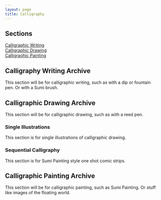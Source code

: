 ```yaml
---
layout: page
title: Calligraphy
---
```

## Sections
[Calligraphic Writing]()<br />
[Calligraphic Drawing]()<br />
[Calligraohic Painting]()<br />

## Calligraphy Writing Archive
This section will be for calligraphic writing, such as with a dip or fountain pen. Or with a Sumi brush.

## Calligraphic Drawing Archive
This section will be for calligraphic drawing, such as with a reed pen.

### Single Illustrations
This section is for single illustrations of calligraphic drawing.

### Sequential Calligraphy
This section is for Sumi Painting style one shot comic strips.

## Calligraphic Painting Archive
This section will be for calligraphic painting, such as Sumi Painting. Or stuff like images of the floating world.

